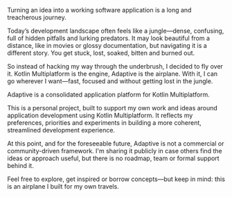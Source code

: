 Turning an idea into a working software application is a long and treacherous journey.

Today’s development landscape often feels like a jungle—dense, confusing, full of hidden 
pitfalls and lurking predators. It may look beautiful from a distance, like in movies 
or glossy documentation, but navigating it is a different story. You get stuck, lost, 
soaked, bitten and burned out.

So instead of hacking my way through the underbrush, I decided to fly over it. Kotlin Multiplatform 
is the engine, Adaptive is the airplane. With it, I can go wherever I want—fast, focused and without
getting lost in the jungle.

Adaptive is a consolidated application platform for Kotlin Multiplatform.

This is a personal project, built to support my own work and ideas around application 
development using Kotlin Multiplatform. It reflects my preferences, priorities and experiments 
in building a more coherent, streamlined development experience.

At this point, and for the foreseeable future, Adaptive is not a commercial or community-driven 
framework. I'm sharing it publicly in case others find the ideas or approach useful, but there is
no roadmap, team or formal support behind it.

Feel free to explore, get inspired or borrow concepts—but keep in mind: this is an airplane 
I built for my own travels.
